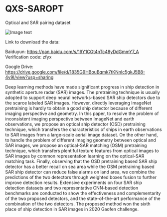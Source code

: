 # QXS-SAROPT
Optical and SAR pairing dataset

![Image text](https://github.com/yaoxu008/QXS-SAROPT/blob/main/QXSLAB-SAROPT.png)

Link to download the data:

Baiduyun:
https://pan.baidu.com/s/19Y1CGt4nTc48yDdGmmY7_A      Verification code: zfyx

Google Drive:
https://drive.google.com/file/d/1835G9HBouBqmk7tKNnIc5gkJ5B8-4v9I/view?usp=sharing

Deep learning methods have made significant progress in ship detection in synthetic aperture radar (SAR) images. The pretraining technique is usually adopted to support deep neural networks-based SAR ship detectors due to the scarce labeled SAR images. However, directly leveraging ImageNet pretraining is hardly to obtain a good ship detector because of different imaging perspective and geometry. In this paper, to resolve the problem of inconsistent imaging perspective between ImageNet and earth observations, we propose an optical ship detector (OSD) pretraining technique, which transfers the characteristics of ships in earth observations to SAR images from a large-scale aerial image dataset. On the other hand, to handle the problem of different imaging geometry between optical and SAR images, we propose an optical-SAR matching (OSM) pretraining technique, which transfers plentiful texture features from optical images to SAR images by common representation learning on the optical-SAR matching task. Finally, observing that the OSD pretraining based SAR ship detector has a better recall on sea area while the OSM pretraining based SAR ship detector can reduce false alarms on land area, we combine the predictions of the two detectors through weighted boxes fusion to further improve detection results. Extensive experiments on four SAR ship detection datasets and two representative CNN-based detection benchmarks are conducted to show the effectiveness and complementarity of the two proposed detectors, and the state-of-the-art performance of the combination of the two detectors. The proposed method won the sixth place of ship detection in SAR images in 2020 Gaofen challenge.
